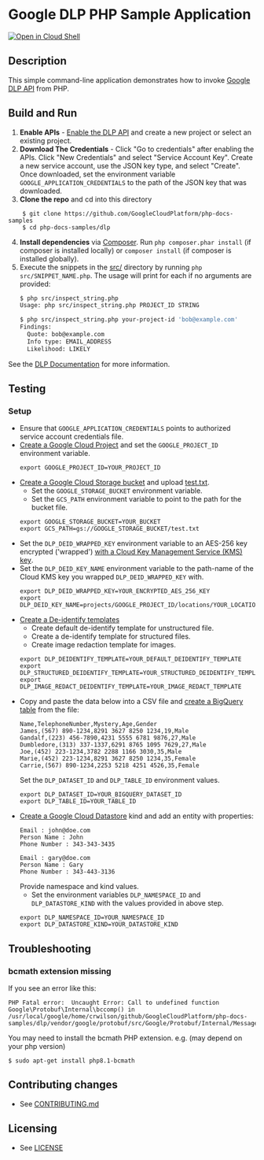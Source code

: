 # Google DLP PHP Sample Application

[![Open in Cloud Shell][shell_img]][shell_link]

[shell_img]: http://gstatic.com/cloudssh/images/open-btn.svg
[shell_link]: https://console.cloud.google.com/cloudshell/open?git_repo=https://github.com/googlecloudplatform/php-docs-samples&page=editor&working_dir=dlp

## Description

This simple command-line application demonstrates how to invoke
[Google DLP API][dlp-api] from PHP.

[dlp-api]: https://cloud.google.com/dlp/docs/libraries

## Build and Run
1.  **Enable APIs** - [Enable the DLP API](
    https://console.cloud.google.com/flows/enableapi?apiid=dlp.googleapis.com)
    and create a new project or select an existing project.
2.  **Download The Credentials** - Click "Go to credentials" after enabling the APIs. Click
    "New Credentials"
    and select "Service Account Key". Create a new service account, use the JSON key type, and
    select "Create". Once downloaded, set the environment variable `GOOGLE_APPLICATION_CREDENTIALS`
    to the path of the JSON key that was downloaded.
3.  **Clone the repo** and cd into this directory
```
    $ git clone https://github.com/GoogleCloudPlatform/php-docs-samples
    $ cd php-docs-samples/dlp
```
4.  **Install dependencies** via [Composer](http://getcomposer.org/doc/00-intro.md).
    Run `php composer.phar install` (if composer is installed locally) or `composer install`
    (if composer is installed globally).
5.  Execute the snippets in the [src/](src/) directory by running
    `php src/SNIPPET_NAME.php`. The usage will print for each if no arguments
    are provided:
    ```sh
    $ php src/inspect_string.php
    Usage: php src/inspect_string.php PROJECT_ID STRING

    $ php src/inspect_string.php your-project-id 'bob@example.com'
    Findings:
      Quote: bob@example.com
      Info type: EMAIL_ADDRESS
      Likelihood: LIKELY
    ```

See the [DLP Documentation](https://cloud.google.com/dlp/docs/inspecting-text) for more information.

## Testing

### Setup
- Ensure that `GOOGLE_APPLICATION_CREDENTIALS` points to authorized service account credentials file.
- [Create a Google Cloud Project](https://console.cloud.google.com/projectcreate) and set the `GOOGLE_PROJECT_ID` environment variable.
    ```
    export GOOGLE_PROJECT_ID=YOUR_PROJECT_ID
    ```
- [Create a Google Cloud Storage bucket](https://console.cloud.google.com/storage) and upload [test.txt](src/test/data/test.txt).
    - Set the `GOOGLE_STORAGE_BUCKET` environment variable.
    - Set the `GCS_PATH` environment variable to point to the path for the bucket file.
    ```
    export GOOGLE_STORAGE_BUCKET=YOUR_BUCKET
    export GCS_PATH=gs://GOOGLE_STORAGE_BUCKET/test.txt
    ```
- Set the `DLP_DEID_WRAPPED_KEY` environment variable to an AES-256 key encrypted ('wrapped') [with a Cloud Key Management Service (KMS) key](https://cloud.google.com/kms/docs/encrypt-decrypt).
- Set the `DLP_DEID_KEY_NAME` environment variable to the path-name of the Cloud KMS key you wrapped `DLP_DEID_WRAPPED_KEY` with.
    ```
    export DLP_DEID_WRAPPED_KEY=YOUR_ENCRYPTED_AES_256_KEY
    export DLP_DEID_KEY_NAME=projects/GOOGLE_PROJECT_ID/locations/YOUR_LOCATION/keyRings/YOUR_KEYRING_NAME/cryptoKeys/YOUR_KEY_NAME
    ```
- [Create a De-identify templates](https://console.cloud.google.com/security/dlp/create/template;template=deidentifyTemplate)
    - Create default de-identify template for unstructured file.
    - Create a de-identify template for  structured files.
    - Create image redaction template for images.
    ```
    export DLP_DEIDENTIFY_TEMPLATE=YOUR_DEFAULT_DEIDENTIFY_TEMPLATE
    export DLP_STRUCTURED_DEIDENTIFY_TEMPLATE=YOUR_STRUCTURED_DEIDENTIFY_TEMPLATE
    export DLP_IMAGE_REDACT_DEIDENTIFY_TEMPLATE=YOUR_IMAGE_REDACT_TEMPLATE
    ```
- Copy and paste the data below into a CSV file and [create a BigQuery table](https://cloud.google.com/bigquery/docs/loading-data-local) from the file:
    ```$xslt
    Name,TelephoneNumber,Mystery,Age,Gender
    James,(567) 890-1234,8291 3627 8250 1234,19,Male
    Gandalf,(223) 456-7890,4231 5555 6781 9876,27,Male
    Dumbledore,(313) 337-1337,6291 8765 1095 7629,27,Male
    Joe,(452) 223-1234,3782 2288 1166 3030,35,Male
    Marie,(452) 223-1234,8291 3627 8250 1234,35,Female
    Carrie,(567) 890-1234,2253 5218 4251 4526,35,Female
    ```
  Set the `DLP_DATASET_ID` and `DLP_TABLE_ID` environment values.
  ```
  export DLP_DATASET_ID=YOUR_BIGQUERY_DATASET_ID
  export DLP_TABLE_ID=YOUR_TABLE_ID
  ```
- [Create a Google Cloud Datastore](https://console.cloud.google.com/datastore) kind and add an entity with properties:
    ```
    Email : john@doe.com
    Person Name : John
    Phone Number : 343-343-3435

    Email : gary@doe.com
    Person Name : Gary
    Phone Number : 343-443-3136
    ```
    Provide namespace and kind values.
    -   Set the environment variables `DLP_NAMESPACE_ID` and `DLP_DATASTORE_KIND` with the values provided in above step.
    ```
    export DLP_NAMESPACE_ID=YOUR_NAMESPACE_ID
    export DLP_DATASTORE_KIND=YOUR_DATASTORE_KIND
    ```

## Troubleshooting

### bcmath extension missing

If you see an error like this:

```
PHP Fatal error:  Uncaught Error: Call to undefined function Google\Protobuf\Internal\bccomp() in /usr/local/google/home/crwilson/github/GoogleCloudPlatform/php-docs-samples/dlp/vendor/google/protobuf/src/Google/Protobuf/Internal/Message.php:986
```

You may need to install the bcmath PHP extension.
e.g. (may depend on your php version)
```
$ sudo apt-get install php8.1-bcmath
```


## Contributing changes

* See [CONTRIBUTING.md](../CONTRIBUTING.md)

## Licensing

* See [LICENSE](../LICENSE)
